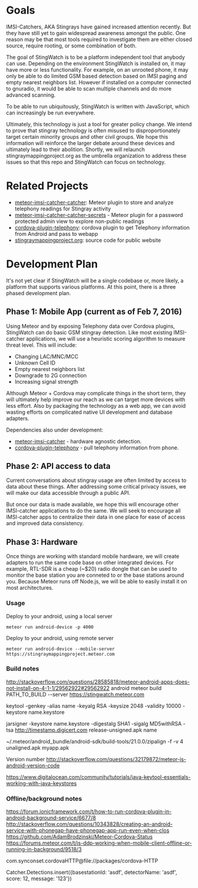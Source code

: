 # Goals
IMSI-Catchers, AKA Stingrays have gained increased attention recently.
But they have still yet to gain widespread awareness amongst the public.
One reason may be that most tools required to investigate them are either closed source, require rooting, or some combination of both.

The goal of StingWatch is to be a platform independent tool that anybody can use.
Depending on the environment StingWatch is installed on, it may have more or less functionality.
For example, on an unrooted phone, it may only be able to do limited GSM based detection based on IMSI paging and empty nearest neighbors list. However if installed on a computer connected to gnuradio, it would be able to scan multiple channels and do more advanced scanning.

To be able to run ubiquitously, StingWatch is written with JavaScript, which can increasingly be run everywhere.

Ultimately, this technology is just a tool for greater policy change.
We intend to prove that stingray technology is often misused to disproportionately target certain minority groups and other civil groups.
We hope this information will reinforce the larger debate around these devices and ultimately lead to their abolition. Shortly, we will relaunch stingraymappingproject.org as the umbrella organization to address these issues so that this repo and StingWatch can focus on technology.

# Related Projects
 - [meteor-imsi-catcher-catcher](https://github.com/marvinmarnold/meteor-imsi-catcher-catcher): Meteor plugin to store and analyze telephony readings for Stingray activity
 - [meteor-imsi-catcher-catcher-secrets](https://github.com/marvinmarnold/meteor-imsi-catcher-catcher-secrets) - Meteor plugin for a password protected admin view to explore non-public readings
 - [cordova-plugin-telephony](https://github.com/marvinmarnold/cordova-plugin-telephony): cordova plugin to get Telephony information from Android and pass to webapp
 - [stingraymappingproject.org](https://github.com/marvinmarnold/stingraymappingproject.org): source code for public website

# Development Plan
It's not yet clear if StingWatch will be a single codebase or, more likely, a platform that supports various platforms.
At this point, there is a three phased development plan.

## Phase 1: Mobile App (current as of Feb 7, 2016)
Using Meteor and by exposing Telephony data over Cordova plugins, StingWatch can do basic GSM stingray detection.
Like most existing IMSI-catcher applications, we will use a heuristic scoring algorithm to measure threat level.
This will include:
- Changing LAC/MNC/MCC
- Unknown Cell ID
- Empty nearest neighbors list
- Downgrade to 2G connection
- Increasing signal strength

Although Meteor + Cordova may complicate things in the short term, they will ultimately help improve our reach as we can target more devices with less effort.
Also by packaging the technology as a web app, we can avoid wasting efforts on complicated native UI development and database adapters.

Dependencies also under development:
 - [meteor-imsi-catcher](https://github.com/marvinmarnold/meteor-imsi-catcher) - hardware agnostic detection.
 - [cordova-plugin-telephony](https://github.com/marvinmarnold/cordova-plugin-telephony) - pull telephony information from phone.

## Phase 2: API access to data
Current conversations about stingray usage are often limited by access to data about these things. After addressing some critical privacy issues, we will make our data accessible through a public API.

But once our data is made available, we hope this will encourage other IMSI-catcher applications to do the same. We will seek to encourage all IMSI-catcher apps to centralize their data in one place for ease of access and improved data consistency.

## Phase 3: Hardware
Once things are working with standard mobile hardware, we will create adapters to run the same code base on other integrated devices.
For example, RTL-SDR is a cheap (~$20) radio dongle that can be used to monitor the base station you are conneted to or the base
stations around you.
Because Meteor runs off Node.js, we will be able to easily install it on most architectures.

### Usage
Deploy to your android, using a local server
````
meteor run android-device -p 4000
````
Deploy to your android, using remote server
````
meteor run android-device --mobile-server https://stingraymappingproject.meteor.com
````

### Build notes
http://stackoverflow.com/questions/28585818/meteor-android-apps-does-not-install-on-4-1-1/29562922#29562922
android
meteor build PATH_TO_BUILD --server https://stingwatch.meteor.com

keytool -genkey -alias name -keyalg RSA -keysize 2048 -validity 10000 -keystore name.keystore

jarsigner -keystore name.keystore -digestalg SHA1 -sigalg MD5withRSA -tsa http://timestamp.digicert.com  release-unsigned.apk name

~/.meteor/android_bundle/android-sdk/build-tools/21.0.0/zipalign -f -v 4 unaligned.apk myapp.apk

Version number
http://stackoverflow.com/questions/32179872/meteor-js-android-version-code

https://www.digitalocean.com/community/tutorials/java-keytool-essentials-working-with-java-keystores

### Offline/background notes
https://forum.ionicframework.com/t/how-to-run-cordova-plugin-in-android-background-service/6677/8
http://stackoverflow.com/questions/10343828/creating-an-android-service-with-phonegap-have-phonegap-app-run-even-when-clos
https://github.com/AdamBrodzinski/Meteor-Cordova-Status
https://forums.meteor.com/t/is-ddp-working-when-mobile-client-offline-or-running-in-background/9518/3

com.synconset.cordovaHTTP@file://packages/cordova-HTTP

Catcher.Detections.insert({basestationId: 'asdf', detectorName: 'asdf', score: 12, message: '123'})
